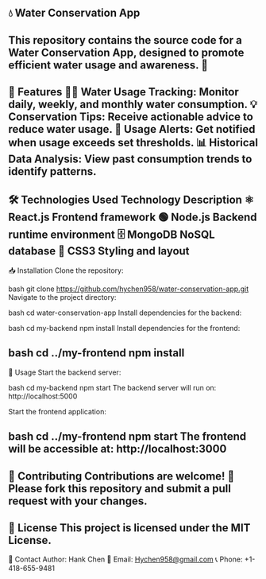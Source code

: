 💧 Water Conservation App
----------------------------------------------------------------------------------------------------------------------------------
This repository contains the source code for a Water Conservation App, designed to promote efficient water usage and awareness. 🌱
----------------------------------------------------------------------------------------------------------------------------------
🌟 Features
🕵️‍♂️ Water Usage Tracking: Monitor daily, weekly, and monthly water consumption.
💡 Conservation Tips: Receive actionable advice to reduce water usage.
🚨 Usage Alerts: Get notified when usage exceeds set thresholds.
📊 Historical Data Analysis: View past consumption trends to identify patterns.
----------------------------------------------------------------------------------------------------------------------------------
🛠️ Technologies Used
Technology	Description
⚛️ React.js	Frontend framework
🟢 Node.js	Backend runtime environment
🗄️ MongoDB	NoSQL database
🎨 CSS3	Styling and layout
----------------------------------------------------------------------------------------------------------------------------------
📥 Installation
Clone the repository:

bash
git clone https://github.com/hychen958/water-conservation-app.git
Navigate to the project directory:

bash
cd water-conservation-app
Install dependencies for the backend:

bash
cd my-backend
npm install
Install dependencies for the frontend:

bash
cd ../my-frontend
npm install
----------------------------------------------------------------------------------------------------------------------------------
🚀 Usage
Start the backend server:

bash
cd my-backend
npm start
The backend server will run on:
http://localhost:5000

Start the frontend application:

bash
cd ../my-frontend
npm start
The frontend will be accessible at:
http://localhost:3000
----------------------------------------------------------------------------------------------------------------------------------

🤝 Contributing
Contributions are welcome! 🙌
Please fork this repository and submit a pull request with your changes.
----------------------------------------------------------------------------------------------------------------------------------
📜 License
This project is licensed under the MIT License.
----------------------------------------------------------------------------------------------------------------------------------
📧 Contact
Author: Hank Chen
📧 Email: Hychen958@gmail.com
📞 Phone: +1-418-655-9481
